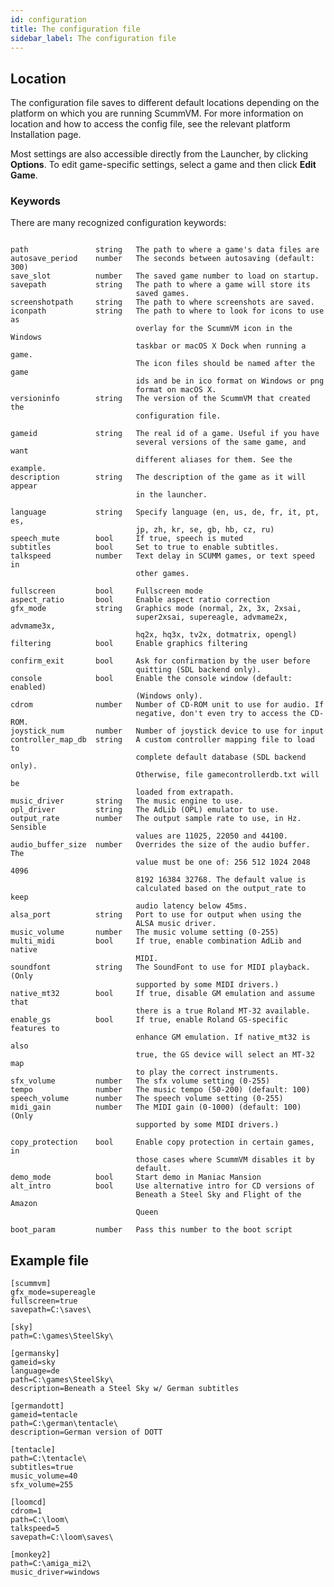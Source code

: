 ```yaml
---
id: configuration
title: The configuration file
sidebar_label: The configuration file
---
```

## Location

The configuration file saves to different default locations depending on the platform on which you are running ScummVM. For more information on location and how to access the config file, see the relevant platform Installation page. 

Most settings are also accessible directly from the Launcher, by clicking **Options**. To edit game-specific settings, select a game and then click **Edit Game**.

### Keywords
There are many recognized configuration keywords:
````

path               string   The path to where a game's data files are
autosave_period    number   The seconds between autosaving (default: 300)
save_slot          number   The saved game number to load on startup.
savepath           string   The path to where a game will store its
                            saved games.
screenshotpath     string   The path to where screenshots are saved.
iconpath           string   The path to where to look for icons to use as
                            overlay for the ScummVM icon in the Windows
                            taskbar or macOS X Dock when running a game.
                            The icon files should be named after the game
                            ids and be in ico format on Windows or png
                            format on macOS X.
versioninfo        string   The version of the ScummVM that created the
                            configuration file.

gameid             string   The real id of a game. Useful if you have
                            several versions of the same game, and want
                            different aliases for them. See the example.
description        string   The description of the game as it will appear
                            in the launcher.

language           string   Specify language (en, us, de, fr, it, pt, es,
                            jp, zh, kr, se, gb, hb, cz, ru)
speech_mute        bool     If true, speech is muted
subtitles          bool     Set to true to enable subtitles.
talkspeed          number   Text delay in SCUMM games, or text speed in
                            other games.

fullscreen         bool     Fullscreen mode
aspect_ratio       bool     Enable aspect ratio correction
gfx_mode           string   Graphics mode (normal, 2x, 3x, 2xsai,
                            super2xsai, supereagle, advmame2x, advmame3x,
                            hq2x, hq3x, tv2x, dotmatrix, opengl)
filtering          bool     Enable graphics filtering

confirm_exit       bool     Ask for confirmation by the user before
                            quitting (SDL backend only).
console            bool     Enable the console window (default: enabled)
                            (Windows only).
cdrom              number   Number of CD-ROM unit to use for audio. If
                            negative, don't even try to access the CD-ROM.
joystick_num       number   Number of joystick device to use for input
controller_map_db  string   A custom controller mapping file to load to
                            complete default database (SDL backend only).
                            Otherwise, file gamecontrollerdb.txt will be
                            loaded from extrapath.
music_driver       string   The music engine to use.
opl_driver         string   The AdLib (OPL) emulator to use.
output_rate        number   The output sample rate to use, in Hz. Sensible
                            values are 11025, 22050 and 44100.
audio_buffer_size  number   Overrides the size of the audio buffer. The
                            value must be one of: 256 512 1024 2048 4096
                            8192 16384 32768. The default value is
                            calculated based on the output_rate to keep
                            audio latency below 45ms.
alsa_port          string   Port to use for output when using the
                            ALSA music driver.
music_volume       number   The music volume setting (0-255)
multi_midi         bool     If true, enable combination AdLib and native
                            MIDI.
soundfont          string   The SoundFont to use for MIDI playback. (Only
                            supported by some MIDI drivers.)
native_mt32        bool     If true, disable GM emulation and assume that
                            there is a true Roland MT-32 available.
enable_gs          bool     If true, enable Roland GS-specific features to
                            enhance GM emulation. If native_mt32 is also
                            true, the GS device will select an MT-32 map
                            to play the correct instruments.
sfx_volume         number   The sfx volume setting (0-255)
tempo              number   The music tempo (50-200) (default: 100)
speech_volume      number   The speech volume setting (0-255)
midi_gain          number   The MIDI gain (0-1000) (default: 100) (Only
                            supported by some MIDI drivers.)

copy_protection    bool     Enable copy protection in certain games, in
                            those cases where ScummVM disables it by
                            default.
demo_mode          bool     Start demo in Maniac Mansion
alt_intro          bool     Use alternative intro for CD versions of
                            Beneath a Steel Sky and Flight of the Amazon
                            Queen

boot_param         number   Pass this number to the boot script
````


## Example file

    [scummvm]
    gfx_mode=supereagle
    fullscreen=true
    savepath=C:\saves\

    [sky]
    path=C:\games\SteelSky\

    [germansky]
    gameid=sky
    language=de
    path=C:\games\SteelSky\
    description=Beneath a Steel Sky w/ German subtitles

    [germandott]
    gameid=tentacle
    path=C:\german\tentacle\
    description=German version of DOTT

    [tentacle]
    path=C:\tentacle\
    subtitles=true
    music_volume=40
    sfx_volume=255

    [loomcd]
    cdrom=1
    path=C:\loom\
    talkspeed=5
    savepath=C:\loom\saves\

    [monkey2]
    path=C:\amiga_mi2\
    music_driver=windows